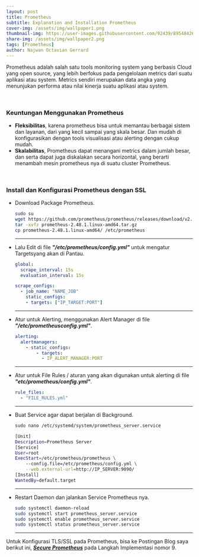 ```yaml
---
layout: post
title: Prometheus
subtitle: Explanation and Installation Prometheus
cover-img: /assets/img/wallpaper1.png
thumbnail-img: https://user-images.githubusercontent.com/92439/89548426-51fb0f00-d807-11ea-890f-afb3f9d8110a.png
share-img: /assets/img/wallpaper2.png
tags: [Prometheus]
author: Najwan Octavian Gerrard
---
```


Prometheus adalah salah satu tools monitoring system yang berbasis Cloud yang open source, yang lebih berfokus pada pengelolaan metrics dari suatu aplikasi atau system. Metrics sendiri merupakan data angka yang menunjukan performa atau nilai kinerja suatu aplikasi atau system.

<br>

### Keuntungan Menggunakan Prometheus

- **Fleksibilitas**, karena prometheus bisa untuk memantau berbagai sistem dan layanan, dari yang kecil sampai yang skala besar. Dan mudah di konfigurasikan dengan tools visualisasi atau alerting dengan cukup mudah.
- **Skalabilitas**, Prometheus dapat menangani metrics dalam jumlah besar, dan serta dapat juga diskalakan secara horizontal, yang berarti menambah mesin prometheus nya di suatu cluster Prometheus.

<br>

### Install dan Konfigurasi Prometheus dengan SSL

- Download Package Prometheus.

  ```bash
  sudo su
  wget https://github.com/prometheus/prometheus/releases/download/v2.48.1prometheus-2.48.1.linux-amd64.tar.gz
  tar -xvfz prometheus-2.48.1.linux-amd64.tar.gz
  cp prometheus-2.48.1.linux-amd64/ /etc/prometheus
  ```
  
  ---
- Lalu Edit di file **_"/etc/prometheus/config.yml"_** untuk mengatur Targetsyang akan di Pantau.

  ```yaml
  global:
    scrape_interval: 15s
    evaluation_interval: 15s
  
  scrape_configs:
    - job_name: "NAME_JOB"
      static_configs:
      - targets: ["IP_TARGET:PORT"]
  ```

  ---
- Atur untuk Alerting, menggunakan Alert Manager di file **_"/etc/prometheusconfig.yml"_**.

  ```yaml
  alerting:
    alertmanagers:
      - static_configs:
          - targets:
            - IP_ALERT_MANAGER:PORT
  ```
  
  ---
- Atur untuk File Rules / aturan yang akan digunakan untuk alerting di file **_"etc/prometheus/config.yml"_**.
  
  ```yaml
  rule_files:
    - "FILE_RULES.yml"
  ```

  ---
- Buat Service agar dapat berjalan di Background.

  ```bash
  sudo nano /etc/systemd/system/prometheus_server.service
  ```

  ```bash
  [Unit]
  Description=Prometheus Server
  [Service]
  User=root
  ExecStart=/etc/prometheus/prometheus \
      --config.file=/etc/prometheus/config.yml \
      --web.external-url=http://IP_SERVER:9090/ 
  [Install]
  WantedBy=default.target
  ```
  
  ---
- Restart Daemon dan jalankan Service Prometheus nya.

  ```bash
  sudo systemctl daemon-reload
  sudo systemctl start prometheus_server.service
  sudo systemctl enable prometheus_server.service
  sudo systemctl status prometheus_server.service
  ```
  
  ---

Untuk Konfigurasi TLS/SSL pada Prometheus, bisa ke Postingan Blog saya berikut ini, **_[Secure Prometheus](https://vianaja.github.io/blog-najwan/2024-11-19-secure-prometheus/)_** pada Langkah Implementasi nomor 9.
